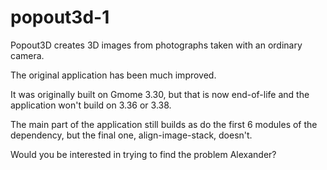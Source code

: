 # popout3d-1
Popout3D creates 3D images from photographs taken with an ordinary camera.


The original application has been much improved. 

It was originally built on Gmome 3.30, but that is now end-of-life and the application won't build on 3.36 or 3.38.

The main part of the application still builds as do the first 6 modules of the dependency, but the final one, align-image-stack, doesn't.

Would you be interested in trying to find the problem Alexander?

